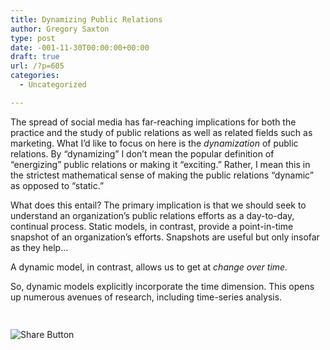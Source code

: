 ```yaml
---
title: Dynamizing Public Relations
author: Gregory Saxton
type: post
date: -001-11-30T00:00:00+00:00
draft: true
url: /?p=605
categories:
  - Uncategorized

---
```

The spread of social media has far-reaching implications for both the practice and the study of public relations as well as related fields such as marketing. What I&#8217;d like to focus on here is the _dynamization_ of public relations. By &#8220;dynamizing&#8221; I don&#8217;t mean the popular definition of &#8220;energizing&#8221; public relations or making it &#8220;exciting.&#8221; Rather, I mean this in the strictest mathematical sense of making the public relations &#8220;dynamic&#8221; as opposed to &#8220;static.&#8221;

What does this entail? The primary implication is that we should seek to understand an organization&#8217;s public relations efforts as a day-to-day, continual process. Static models, in contrast, provide a point-in-time snapshot of an organization&#8217;s efforts. Snapshots are useful but only insofar as they help&#8230;

A dynamic model, in contrast, allows us to get at _change over time._ 

So, dynamic models explicitly incorporate the time dimension. This opens up numerous avenues of research, including time-series analysis. 

<div style="padding-bottom:20px; padding-top:10px;" class="hupso-share-buttons">
  <!-- Hupso Share Buttons - https://www.hupso.com/share/ -->
  
  <a class="hupso_toolbar" href="https://www.hupso.com/share/"><img src="http://static.hupso.com/share/buttons/share-medium.png" style="border:0px; padding-top: 5px; float:left;" alt="Share Button" /></a><!-- Hupso Share Buttons -->
</div>